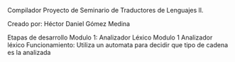Compilador
Proyecto de Seminario de Traductores de Lenguajes ll.



Creado por: Héctor Daniel Gómez Medina



Etapas de desarrollo
Modulo 1: Analizador Léxico
Modulo 1
Analizador léxico
Funcionamiento: Utiliza un automata para decidir que tipo de cadena es la analizada
